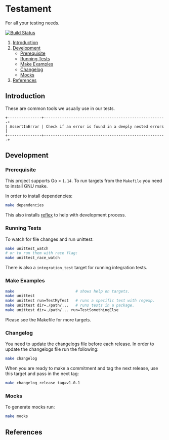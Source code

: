 # Testament

For all your testing needs.

[![Build Status](https://travis-ci.com/blokur/testament.svg?token=TM5LRGpEAwKms8UULFDi&branch=master)](https://travis-ci.com/blokur/testament)

1. [Introduction](#introduction)
2. [Development](#development)
   - [Prerequisite](#prerequisite)
   - [Running Tests](#running-tests)
   - [Make Examples](#make-examples)
   - [Changelog](#changelog)
   - [Mocks](#mocks)
3. [References](#references)


## Introduction

These are common tools we usually use in our tests.

```
+---------------+------------------------------------------------------+
| AssertInError | Check if an error is found in a deeply nested errors |
+---------------+------------------------------------------------------+
```

## Development

### Prerequisite

This project supports Go > `1.14`. To run targets from the `Makefile` you need
to install GNU make.

In order to install dependencies:

```bash
make dependencies
```

This also installs [reflex][reflex] to help with development process.

### Running Tests

To watch for file changes and run unittest:

```bash
make unittest_watch
# or to run them with race flag:
make unittest_race_watch
```

There is also a `integration_test` target for running integration tests.

### Make Examples

```bash
make                           # shows help on targets.
make unittest
make unittest run=TestMyTest   # runs a specific test with regexp.
make unittest dir=./path/...   # runs tests in a package.
make unittest dir=./path/... run=TestSomethingElse
```

Please see the Makefile for more targets.

### Changelog

You need to update the changelogs file before each release. In order to update
the changelogs file run the following:

```bash
make changelog
```

When you are ready to make a commitment and tag the next release, use this
target and pass in the next tag:

```bash
make changelog_release tag=v1.0.1
```

### Mocks

To generate mocks run:

```bash
make mocks
```

## References

[reflex]: https://github.com/cespare/reflex
